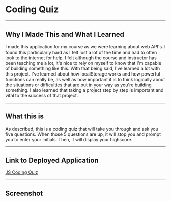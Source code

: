 # Coding Quiz

---

## Why I Made This and What I Learned

I made this application for my course as we were learning about web API's. I found this particularly hard as I felt lost a lot of the time and had to often look to the internet for help. I felt although the course and instructor has been teaching me a lot, it's nice to rely on myself to know that I'm capable of building something like this. With that being said, I've learned a lot with this project. I've learned about how localStorage works and how powerful functions can really be, as well as how important it is to think logically about the situations or difficulties that are put in your way as you're building something. I also learned that taking a project step by step is important and vital to the success of that project. 

---

## What this is 

As described, this is a coding quiz that will take you through and ask you five questions. When those 5 questions are up, it will stop you and prompt you to enter your initials. Then, it will display your highscore.

---

## Link to Deployed Application

[JS Coding Quiz](https://themanwiththeplan-eng.github.io/javascript-coding-quiz/)

---

## Screenshot

